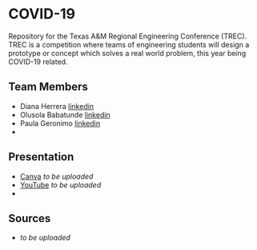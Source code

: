 # COVID-19 
Repository for the Texas A&M Regional Engineering Conference (TREC). TREC is a competition where teams of engineering students will design a prototype or concept which solves a real world problem, this year being COVID-19 related.

## Team Members
+ Diana Herrera       [linkedin](https://www.linkedin.com/in/dianaherrera6/)
+ Olusola Babatunde   [linkedin](https://www.linkedin.com/in/solababatunde/)
+ Paula Geronimo      [linkedin](https://www.linkedin.com/in/~pau/)
+ 
## Presentation
+ [Canva](https://canva.com) *to be uploaded*
+ [YouTube](https://youtube.com) *to be uploaded*
+ 
## Sources
+ *to be uploaded*
